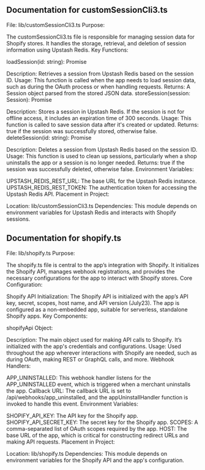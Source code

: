 ## Documentation for customSessionCli3.ts
File: lib/customSessionCli3.ts
Purpose:

The customSessionCli3.ts file is responsible for managing session data for Shopify stores. It handles the storage, retrieval, and deletion of session information using Upstash Redis.
Key Functions:

loadSession(id: string): Promise<Session>

Description: Retrieves a session from Upstash Redis based on the session ID.
Usage: This function is called when the app needs to load session data, such as during the OAuth process or when handling requests.
Returns: A Session object parsed from the stored JSON data.
storeSession(session: Session): Promise<boolean>

Description: Stores a session in Upstash Redis. If the session is not for offline access, it includes an expiration time of 300 seconds.
Usage: This function is called to save session data after it's created or updated.
Returns: true if the session was successfully stored, otherwise false.
deleteSession(id: string): Promise<boolean>

Description: Deletes a session from Upstash Redis based on the session ID.
Usage: This function is used to clean up sessions, particularly when a shop uninstalls the app or a session is no longer needed.
Returns: true if the session was successfully deleted, otherwise false.
Environment Variables:

UPSTASH_REDIS_REST_URL: The base URL for the Upstash Redis instance.
UPSTASH_REDIS_REST_TOKEN: The authentication token for accessing the Upstash Redis API.
Placement in Project:

Location: lib/customSessionCli3.ts
Dependencies: This module depends on environment variables for Upstash Redis and interacts with Shopify sessions.


## Documentation for shopify.ts
File: lib/shopify.ts
Purpose:

The shopify.ts file is central to the app’s integration with Shopify. It initializes the Shopify API, manages webhook registrations, and provides the necessary configurations for the app to interact with Shopify stores.
Core Configuration:

Shopify API Initialization:
The Shopify API is initialized with the app’s API key, secret, scopes, host name, and API version (July23).
The app is configured as a non-embedded app, suitable for serverless, standalone Shopify apps.
Key Components:

shopifyApi Object:

Description: The main object used for making API calls to Shopify. It’s initialized with the app's credentials and configurations.
Usage: Used throughout the app wherever interactions with Shopify are needed, such as during OAuth, making REST or GraphQL calls, and more.
Webhook Handlers:

APP_UNINSTALLED: This webhook handler listens for the APP_UNINSTALLED event, which is triggered when a merchant uninstalls the app.
Callback URL: The callback URL is set to /api/webhooks/app_uninstalled, and the appUninstallHandler function is invoked to handle this event.
Environment Variables:

SHOPIFY_API_KEY: The API key for the Shopify app.
SHOPIFY_API_SECRET_KEY: The secret key for the Shopify app.
SCOPES: A comma-separated list of OAuth scopes required by the app.
HOST: The base URL of the app, which is critical for constructing redirect URLs and making API requests.
Placement in Project:

Location: lib/shopify.ts
Dependencies: This module depends on environment variables for the Shopify API and the app's configuration.